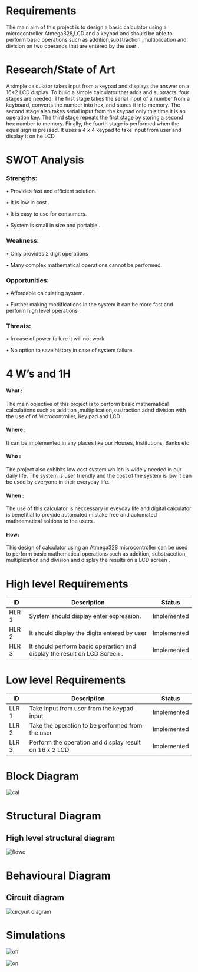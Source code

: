 # Requirements

The main aim of this project is to design a basic calculator using a microcontroller Atmega328,LCD and a keypad and should be able to perform basic operations such as addition,substraction ,multiplication and division on two operands that are entered by the user .


# Research/State of Art 
A simple calculator takes input from a keypad and displays the answer on a 16*2 LCD display. To build a simple calculator that adds and subtracts, four stages are needed.
The first stage takes the serial input of a number from a keyboard, converts the number into hex, and stores it into memory. The second stage also takes serial input from the keypad only this time it is an operation key.  The third stage repeats the first stage by storing a second hex number to memory.
Finally, the fourth stage is performed when the equal sign is pressed. It uses a 4 x 4 keypad to take input from user and display it on he LCD. 


# SWOT Analysis 

### Strengths:
 •	Provides fast and efficient solution.
 
 •	It is low in cost .
 
 •	It is easy to use for consumers.
 
 •	System is small in size and portable  .
 
 ###  Weakness:
  • Only provides 2 digit operations
  
  • Many complex mathematical operations cannot be performed.
  
### Opportunities:
• Affordable calculating system. 

 • Further making modifications  in the system it can be more fast and perform high level operations . 
 
 
 
 ### Threats:
 • In case of power failure it will not work.
 
 • No option to save history in case of system failure.
 
 

# 4 W’s and 1H
#### What  :

The main objective of this project is to perform basic mathematical calculations such as addition ,multiplication,sustraction adnd division with the use of of Microcontroller, Key pad and LCD .

#### Where  :
  It can  be implemented in any places like our Houses, Institutions, Banks etc
 
#### Who   : 
 The project also exhibits low cost system wh ich is widely needed  in our daily  life. The system is user friendly and  the cost of the system is low it can be used by everyone in their everyday life.
 
#### When :

The use of this calculator is neccessary in eveyday life and digital calculator is benefitial to provide automated mistake free and automated matheematical soltions to the users .  

#### How:
This design of calculator using an Atmega328 microcontroller can be used to perform basic mathematical operations such as addition, substracction, multiplication and division and display the results on a LCD screen . 

# High level Requirements 
| ID | Description  |Status|
| ------ | ------ |------|
| HLR  1 | System should display enter expression.| Implemented|
| HLR  2 | It should display the digits entered by user  |Implemented |
| HLR  3 | It should perform basic operartion and display the result on LCD Screen . | Implemented |

# Low level Requirements 
| ID | Description  | Status |
| ------ | ------ | ------|
| LLR  1 | Take input from user from the keypad input   | Implemented |
| LLR  2 | Take the operation to be performed from the user | Implemented |
| LLR  3 | Perform the operation and display result on 16 x 2 LCD  | Implemented |

# Block Diagram
![cal](https://user-images.githubusercontent.com/94466750/144363436-69a4c11a-4a3e-4172-b643-e693149eb86e.jpg)


# Structural Diagram


## High level structural diagram

![flowc](https://user-images.githubusercontent.com/94466750/144363597-9f2e0b1e-4302-454f-b655-3cb759e7603f.PNG)

 


 # Behavioural Diagram
 
 ## Circuit diagram
 

![circyuit diagram](https://user-images.githubusercontent.com/94466750/144363994-7f81c3af-310c-43bc-9f24-969ac3463202.jpg)



# Simulations


![off](https://user-images.githubusercontent.com/94466750/144437005-5902967c-fc98-41c6-8b16-50934402e1da.PNG)


![on](https://user-images.githubusercontent.com/94466750/144437173-9cdfa42f-9dd7-4a9d-80db-953317d1348a.PNG)

